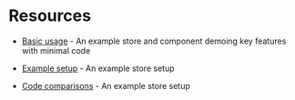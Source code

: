 # Resources

- [Basic usage](/resources/usage.md) - An example store and component demoing key features with minimal code

- [Example setup](/resources/setup.md) - An example store setup

- [Code comparisons](/resources/comparions.md) - An example store setup

